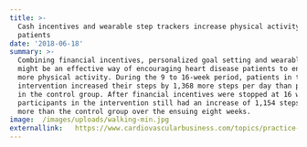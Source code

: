 ```yaml
---
title: >-
  Cash incentives and wearable step trackers increase physical activity in CVD
  patients
date: '2018-06-18'
summary: >-
  Combining financial incentives, personalized goal setting and wearable devices
  might be an effective way of encouraging heart disease patients to engage in
  more physical activity. During the 9 to 16-week period, patients in the
  intervention increased their steps by 1,368 more steps per day than patients
  in the control group. After financial incentives were stopped at 16 weeks,
  participants in the intervention still had an increase of 1,154 steps per day
  more than the control group over the ensuing eight weeks.
image:  /images/uploads/walking-min.jpg
externallink:   https://www.cardiovascularbusiness.com/topics/practice-management/cash-incentives-and-wearable-step-trackers-increase-physical-activity
---
```



